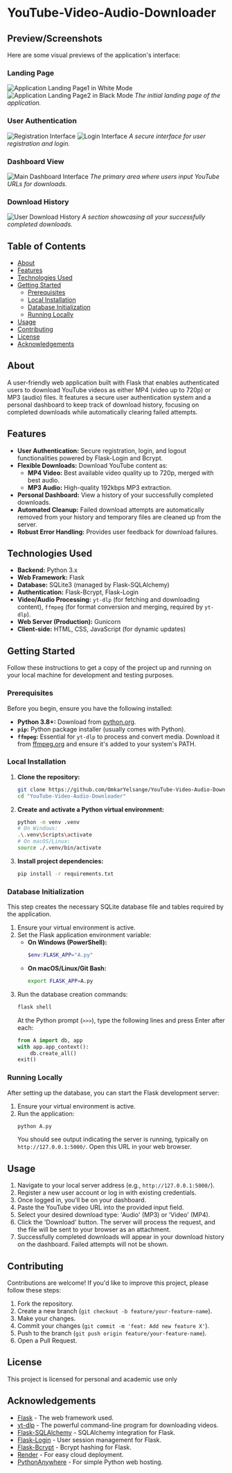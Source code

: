 # YouTube-Video-Audio-Downloader

## Preview/Screenshots
Here are some visual previews of the application's interface:

### Landing Page
![Application Landing Page1 in White Mode](./assets/Landing_Page1.png)
![Application Landing Page2 in Black Mode](./assets/Landing_Page2.png)
*The initial landing page of the application.*

### User Authentication
![Registration Interface](./assets/Create_Account.png)
![Login Interface](./assets/Login.png)
*A secure interface for user registration and login.*

### Dashboard View
![Main Dashboard Interface](./assets/Dashboard2.png)
*The primary area where users input YouTube URLs for downloads.*

### Download History
![User Download History](./assets/Dashboard.png)
*A section showcasing all your successfully completed downloads.*

## Table of Contents
- [About](#about)
- [Features](#features)
- [Technologies Used](#technologies-used)
- [Getting Started](#getting-started)
  - [Prerequisites](#prerequisites)
  - [Local Installation](#local-installation)
  - [Database Initialization](#database-initialization)
  - [Running Locally](#running-locally)
- [Usage](#usage)
- [Contributing](#contributing)
- [License](#license)
- [Acknowledgements](#acknowledgements)

## About
A user-friendly web application built with Flask that enables authenticated users to download YouTube videos as either MP4 (video up to 720p) or MP3 (audio) files. It features a secure user authentication system and a personal dashboard to keep track of download history, focusing on completed downloads while automatically clearing failed attempts.

## Features
* **User Authentication:** Secure registration, login, and logout functionalities powered by Flask-Login and Bcrypt.
* **Flexible Downloads:** Download YouTube content as:
    * **MP4 Video:** Best available video quality up to 720p, merged with best audio.
    * **MP3 Audio:** High-quality 192kbps MP3 extraction.
* **Personal Dashboard:** View a history of your successfully completed downloads.
* **Automated Cleanup:** Failed download attempts are automatically removed from your history and temporary files are cleaned up from the server.
* **Robust Error Handling:** Provides user feedback for download failures.

## Technologies Used
* **Backend:** Python 3.x
* **Web Framework:** Flask
* **Database:** SQLite3 (managed by Flask-SQLAlchemy)
* **Authentication:** Flask-Bcrypt, Flask-Login
* **Video/Audio Processing:** `yt-dlp` (for fetching and downloading content), `ffmpeg` (for format conversion and merging, required by `yt-dlp`).
* **Web Server (Production):** Gunicorn
* **Client-side:** HTML, CSS, JavaScript (for dynamic updates)

## Getting Started

Follow these instructions to get a copy of the project up and running on your local machine for development and testing purposes.

### Prerequisites
Before you begin, ensure you have the following installed:
* **Python 3.8+:** Download from [python.org](https://www.python.org/downloads/).
* **`pip`:** Python package installer (usually comes with Python).
* **`ffmpeg`:** Essential for `yt-dlp` to process and convert media. Download it from [ffmpeg.org](https://ffmpeg.org/download.html) and ensure it's added to your system's PATH.

### Local Installation

1.  **Clone the repository:**
    ```bash
    git clone https://github.com/OmkarYelsange/YouTube-Video-Audio-Downloader 
    cd "YouTube-Video-Audio-Downloader" 
    ```

2.  **Create and activate a Python virtual environment:**
    ```bash
    python -m venv .venv
    # On Windows:
    .\.venv\Scripts\activate
    # On macOS/Linux:
    source ./.venv/bin/activate
    ```

3.  **Install project dependencies:**
    ```bash
    pip install -r requirements.txt
    ```

### Database Initialization

This step creates the necessary SQLite database file and tables required by the application.

1.  Ensure your virtual environment is active.
2.  Set the Flask application environment variable:
    * **On Windows (PowerShell):**
        ```powershell
        $env:FLASK_APP="A.py"
        ```
    * **On macOS/Linux/Git Bash:**
        ```bash
        export FLASK_APP=A.py
        ```
3.  Run the database creation commands:
    ```bash
    flask shell
    ```
    At the Python prompt (`>>>`), type the following lines and press Enter after each:
    ```python
    from A import db, app
    with app.app_context():
        db.create_all()
    exit()
    ```

### Running Locally

After setting up the database, you can start the Flask development server:

1.  Ensure your virtual environment is active.
2.  Run the application:
    ```bash
    python A.py
    ```
    You should see output indicating the server is running, typically on `http://127.0.0.1:5000/`. Open this URL in your web browser.

## Usage
1.  Navigate to your local server address (e.g., `http://127.0.0.1:5000/`).
2.  Register a new user account or log in with existing credentials.
3.  Once logged in, you'll be on your dashboard.
4.  Paste the YouTube video URL into the provided input field.
5.  Select your desired download type: 'Audio' (MP3) or 'Video' (MP4).
6.  Click the 'Download' button. The server will process the request, and the file will be sent to your browser as an attachment.
7.  Successfully completed downloads will appear in your download history on the dashboard. Failed attempts will not be shown.

## Contributing
Contributions are welcome! If you'd like to improve this project, please follow these steps:
1.  Fork the repository.
2.  Create a new branch (`git checkout -b feature/your-feature-name`).
3.  Make your changes.
4.  Commit your changes (`git commit -m 'feat: Add new feature X'`).
5.  Push to the branch (`git push origin feature/your-feature-name`).
6.  Open a Pull Request.

## License
This project is licensed for personal and academic use only

## Acknowledgements
* [Flask](https://flask.palletsprojects.com/) - The web framework used.
* [yt-dlp](https://github.com/yt-dlp/yt-dlp) - The powerful command-line program for downloading videos.
* [Flask-SQLAlchemy](https://flask-sqlalchemy.palletsprojects.com/) - SQLAlchemy integration for Flask.
* [Flask-Login](https://flask-login.readthedocs.io/) - User session management for Flask.
* [Flask-Bcrypt](https://flask-bcrypt.readthedocs.io/) - Bcrypt hashing for Flask.
* [Render](https://render.com/) - For easy cloud deployment.
* [PythonAnywhere](https://www.pythonanywhere.com/) - For simple Python web hosting.
